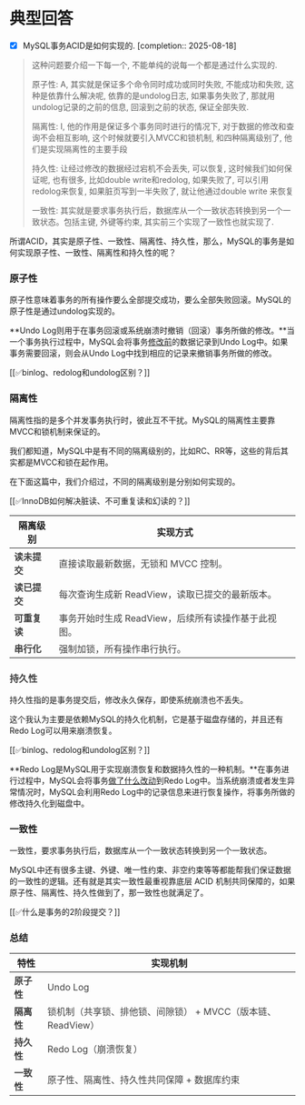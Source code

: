 # 典型回答

- [x] MySQL事务ACID是如何实现的.  [completion:: 2025-08-18]

> 这种问题要介绍一下每一个, 不能单纯的说每一个都是通过什么实现的.
> 
> 原子性: A, 其实就是保证多个命令同时成功或同时失败, 不能成功和失败, 这种是依靠什么解决呢, 依靠的是undolog日志, 如果事务失败了, 那就用undolog记录的之前的信息, 回滚到之前的状态, 保证全部失败.
> 
> 隔离性: I, 他的作用是保证多个事务同时进行的情况下, 对于数据的修改和查询不会相互影响, 这个时候就要引入MVCC和锁机制, 和四种隔离级别了, 他们是实现隔离性的主要手段
> 
> 持久性: 让经过修改的数据经过宕机不会丢失, 可以恢复, 这时候我们如何保证呢, 也有很多, 比如double write和redolog, 如果失败了, 可以引用redolog来恢复, 如果脏页写到一半失败了, 就让他通过double write 来恢复
> 
> 一致性: 其实就是要求事务执行后，数据库从一个一致状态转换到另一个一致状态。包括主键, 外键等约束, 其实前三个实现了一致性也就实现了.

所谓ACID，其实是原子性、一致性、隔离性、持久性，那么，MySQL的事务是如何实现原子性、一致性、隔离性和持久性的呢？



### 原子性


原子性意味着事务的所有操作要么全部提交成功，要么全部失败回滚。MySQL的原子性是通过undolog实现的。



**Undo Log则用于在事务回滚或系统崩溃时撤销（回滚）事务所做的修改。**当一个事务执行过程中，MySQL会将事务<u>修改前</u>的数据记录到Undo Log中。如果事务需要回滚，则会从Undo Log中找到相应的记录来撤销事务所做的修改。



[[✅binlog、redolog和undolog区别？]]





### 隔离性


隔离性指的是多个并发事务执行时，彼此互不干扰。MySQL的隔离性主要靠MVCC和锁机制来保证的。



我们都知道，MySQL中是有不同的隔离级别的，比如RC、RR等，这些的背后其实都是MVCC和锁在起作用。



在下面这篇中，我们介绍过，不同的隔离级别是分别如何实现的。



[[✅InnoDB如何解决脏读、不可重复读和幻读的？]]



| **隔离级别** | **实现方式** |
| --- | --- |
| **<font style="color:rgb(64, 64, 64);">读未提交</font>** | <font style="color:rgb(64, 64, 64);">直接读取最新数据，无锁和 MVCC 控制。</font> |
| **<font style="color:rgb(64, 64, 64);">读已提交</font>** | <font style="color:rgb(64, 64, 64);">每次查询生成新 ReadView，读取已提交的最新版本。</font> |
| **<font style="color:rgb(64, 64, 64);">可重复读</font>** | <font style="color:rgb(64, 64, 64);">事务开始时生成 ReadView，后续所有读操作基于此视图。</font> |
| **<font style="color:rgb(64, 64, 64);">串行化</font>** | <font style="color:rgb(64, 64, 64);">强制加锁，所有操作串行执行。</font> |




### **<font style="color:rgb(64, 64, 64);">持久性</font>**


持久性指的是事务提交后，修改永久保存，即使系统崩溃也不丢失。



这个我认为主要是依赖MySQL的持久化机制，它是基于磁盘存储的，并且还有Redo Log可以用来崩溃恢复。



[[✅binlog、redolog和undolog区别？]]



**Redo Log是MySQL用于实现崩溃恢复和数据持久性的一种机制。**在事务进行过程中，MySQL会将事务<u>做了什么改动</u>到Redo Log中。当系统崩溃或者发生异常情况时，MySQL会利用Redo Log中的记录信息来进行恢复操作，将事务所做的修改持久化到磁盘中。



### 一致性


一致性，要求事务执行后，数据库从一个一致状态转换到另一个一致状态。



MySQL中还有很多主键、外键、唯一性约束、非空约束等等都能帮我们保证数据的一致性的逻辑。还有就是其实一致性最重视靠底层 ACID 机制共同保障的，如果原子性、隔离性、持久性做到了，那一致性也就满足了。



[[✅什么是事务的2阶段提交？]]





### 总结
| **特性** | **实现机制** |
| --- | --- |
| **<font style="color:rgb(64, 64, 64);">原子性</font>** | <font style="color:rgb(64, 64, 64);">Undo Log</font> |
| **<font style="color:rgb(64, 64, 64);">隔离性</font>** | <font style="color:rgb(64, 64, 64);">锁机制（共享锁、排他锁、间隙锁） + MVCC（版本链、ReadView）</font> |
| **<font style="color:rgb(64, 64, 64);">持久性</font>** | <font style="color:rgb(64, 64, 64);">Redo Log（崩溃恢复）</font> |
| **<font style="color:rgb(64, 64, 64);">一致性</font>** | <font style="color:rgb(64, 64, 64);">原子性、隔离性、持久性共同保障 + 数据库约束</font> |


